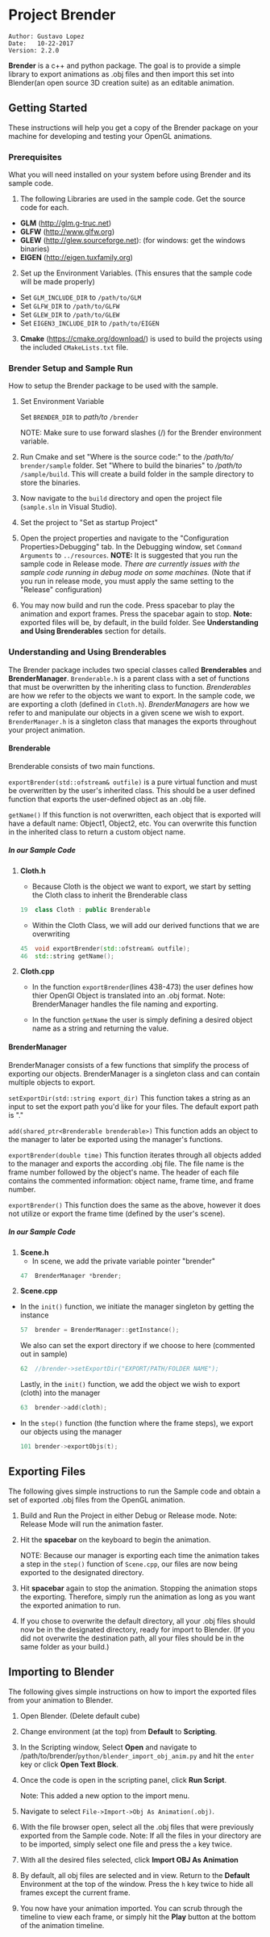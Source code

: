 # Project Brender
```
Author: Gustavo Lopez 
Date:	10-22-2017
Version: 2.2.0
```

**Brender** is a c++ and python package. The goal is to provide a simple library to export animations as .obj files and then import this set into Blender(an open source 3D creation suite) as an editable animation.

## Getting Started

These instructions will help you get a copy of the Brender package on your machine for developing and testing your OpenGL animations.

### Prerequisites

What you will need installed on your system before using Brender and its sample code.

1. The following Libraries are used in the sample code. Get the source code for each.

  * **GLM** (http://glm.g-truc.net)
  * **GLFW** (http://www.glfw.org)
  * **GLEW** (http://glew.sourceforge.net): (for windows: get the windows binaries)
  * **EIGEN** (http://eigen.tuxfamily.org)

2. Set up the Environment Variables. (This ensures that the sample code will be made properly)

  * Set `GLM_INCLUDE_DIR` to `/path/to/GLM`
  * Set `GLFW_DIR` to `/path/to/GLFW`
  * Set `GLEW_DIR` to `/path/to/GLEW`
  * Set `EIGEN3_INCLUDE_DIR` to `/path/to/EIGEN`

3. **Cmake** (https://cmake.org/download/) is used to build the projects using the included `CMakeLists.txt` file.

### Brender Setup and Sample Run

How to setup the Brender package to be used with the sample.

1. Set Environment Variable

   Set `BRENDER_DIR` to *path/to* `/brender`

   NOTE: Make sure to use forward slashes (/) for the Brender environment variable.

2. Run Cmake and set "Where is the source code:" to the */path/to/* `brender/sample` folder. Set "Where to build the binaries" to */path/to* `/sample/build`. This will create a build folder in the sample directory to store the binaries.

3. Now navigate to the `build` directory and open the project file (`sample.sln` in Visual Studio).

4. Set the project to "Set as startup Project"

5. Open the project properties and navigate to the "Configuration Properties>Debugging" tab. In the Debugging window, set `Command Arguments` to `../resources`. **NOTE:** It is suggested that you run the sample code in Release mode. *There are currently issues with the sample code running in debug mode on some machines.* (Note that if you run in release mode, you must apply the same setting to the "Release" configuration)

6. You may now build and run the code. Press spacebar to play the animation and export frames. Press the spacebar again to stop. **Note:** exported files will be, by default, in the build folder. See **Understanding and Using Brenderables** section for details.

### Understanding and Using Brenderables

   The Brender package includes two special classes called **Brenderables** and **BrenderManager**. `Brenderable.h` is a parent class with a set of functions that must be overwritten by the inheriting class to function. *Brenderables* are how we refer to the objects we want to export. In the sample code, we are exporting a cloth (defined in `Cloth.h`). *BrenderManagers* are how we refer to and manipulate our objects in a given scene we wish to export. `BrenderManager.h` is a singleton class that manages the exports throughout your project animation.

#### Brenderable 

Brenderable consists of two main functions.

   `exportBrender(std::ofstream& outfile)` is a pure virtual function and must be overwritten by the user's inherited class. This should be a user defined function that exports the user-defined object as an .obj file.

   `getName()` If this function is not overwritten, each object that is exported will have a default name: Object1, Object2, etc. You can overwrite this function in the inherited class to return a custom object name.

##### In our Sample Code

1. **Cloth.h**

   * Because Cloth is the object we want to export, we start by setting the Cloth class to inherit the Brenderable class
	```cpp
	19	class Cloth : public Brenderable
	```
   * Within the Cloth Class, we will add our derived functions that we are overwriting
	```cpp
	45	void exportBrender(std::ofstream& outfile);
	46	std::string getName();
	```

2. **Cloth.cpp**

   * In the function `exportBrender`(lines 438-473) the user defines how thier OpenGl Object is translated into an .obj format. Note: BrenderManager handles the file naming and exporting.

   * In the function `getName` the user is simply defining a desired object name as a string and returning the value.

#### BrenderManager

BrenderManager consists of a few functions that simplify the process of exporting our objects. BrenderManager is a singleton class and can contain multiple objects to export.

   `setExportDir(std::string export_dir)` This function takes a string as an input to set the export path you'd like for your files. The default export path is "."

   `add(shared_ptr<Brenderable brenderable>)` This function adds an object to the manager to later be exported using the manager's functions.

   `exportBrender(double time)` This function iterates through all objects added to the manager and exports the according .obj file. The file name is the frame number followed by the object's name. The header of each file contains the commented information: object name, frame time, and frame number.

   `exportBrender()` This function does the same as the above, however it does not utilize or export the frame time (defined by the user's scene).

##### In our Sample Code

1. **Scene.h**
	* In scene, we add the private variable pointer "brender"
	```cpp
	47	BrenderManager *brender;
	```
2. **Scene.cpp**
  * In the `init()` function, we initiate the manager singleton by getting the instance
	```cpp
	57	brender = BrenderManager::getInstance();
	```
	We also can set the export directory if we choose to here (commented out in sample)
	```cpp
	62	//brender->setExportDir("EXPORT/PATH/FOLDER NAME");
	```
	Lastly, in the `init()` function, we add the object we wish to export (cloth) into the manager
	```cpp
	63	brender->add(cloth);
	```
  * In the `step()` function (the function where the frame steps), we export our objects using the manager
	```cpp
	101	brender->exportObjs(t);
	```

## Exporting Files

The following gives simple instructions to run the Sample code and obtain a set of exported .obj files from the OpenGL animation.

1. Build and Run the Project in either Debug or Release mode. Note: Release Mode will run the animation faster.
2. Hit the **spacebar** on the keyboard to begin the animation. 

   NOTE: Because our manager is exporting each time the animation takes a step in the `step()` function of `Scene.cpp`, our files are now being exported to the designated directory.
   
3. Hit **spacebar** again to stop the animation. Stopping the animation stops the exporting. Therefore, simply run the animation as long as you want the exported animation to run.
4. If you chose to overwrite the default directory, all your .obj files should now be in the designated directory, ready for import to Blender. (If you did not overwrite the destination path, all your files should be in the same folder as your build.)

## Importing to Blender

The following gives simple instructions on how to import the exported files from your animation to Blender.

1. Open Blender. (Delete default cube)
2. Change environment (at the top) from **Default** to **Scripting**.
3. In the Scripting window, Select **Open** and navigate to /path/to/brender/`python/blender_import_obj_anim.py` and hit the `enter` key or click **Open Text Block**.
4. Once the code is open in the scripting panel, click **Run Script**.

   Note: This added a new option to the import menu.
5. Navigate to select `File->Import->Obj As Animation(.obj)`.
6. With the file browser open, select all the .obj files that were previously exported from the Sample code. Note: If all the files in your directory are to be imported, simply select one file and press the `a` key twice.
7. With all the desired files selected, click **Import OBJ As Animation**
8. By default, all obj files are selected and in view. Return to the **Default** Environment at the top of the window. Press the `h` key twice to hide all frames except the current frame.
9. You now have your animation imported. You can scrub through the timeline to view each frame, or simply hit the **Play** button at the bottom of the animation timeline.
